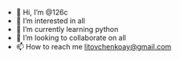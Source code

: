 - 👋 Hi, I’m @126c
- 👀 I’m interested in all
- 🌱 I’m currently learning python
- 💞️ I’m looking to collaborate on all
- 📫 How to reach me litovchenkoay@gmail.com

<!---
126c/126c is a ✨ special ✨ repository because its `README.md` (this file) appears on your GitHub profile.
You can click the Preview link to take a look at your changes.
--->
